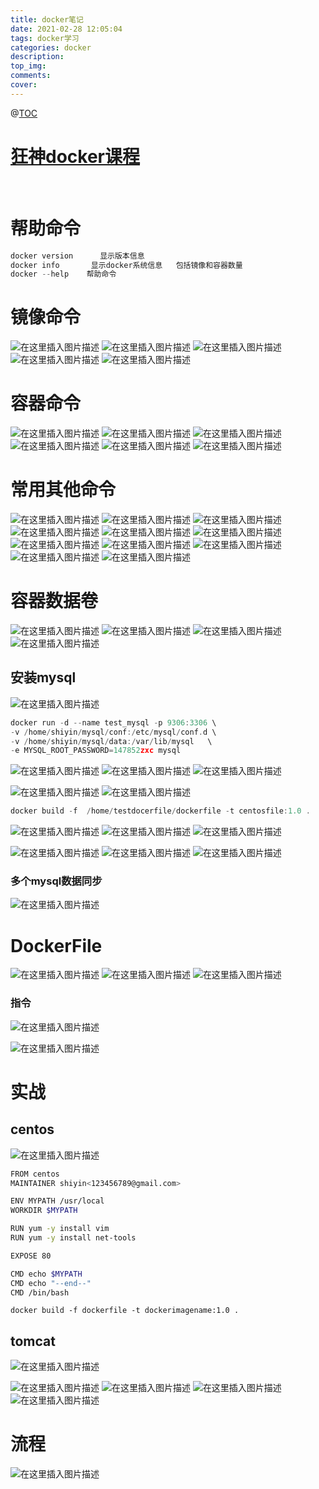 ```yaml
---
title: docker笔记
date: 2021-02-28 12:05:04
tags: docker学习
categories: docker
description:
top_img:
comments:
cover:
---
```


@[TOC](docker)

# [狂神docker课程](www.kuangstudy.com)
<br>

# 帮助命令
```c
docker version		显示版本信息
docker info       显示docker系统信息   包括镜像和容器数量
docker --help    帮助命令
```
# 镜像命令
![在这里插入图片描述](https://img-blog.csdnimg.cn/20210220121955249.png?x-oss-process=image/watermark,type_ZmFuZ3poZW5naGVpdGk,shadow_10,text_aHR0cHM6Ly9ibG9nLmNzZG4ubmV0L3FxXzQzNzU5Njk0,size_16,color_FFFFFF,t_70)
![在这里插入图片描述](https://img-blog.csdnimg.cn/20210220122148903.png?x-oss-process=image/watermark,type_ZmFuZ3poZW5naGVpdGk,shadow_10,text_aHR0cHM6Ly9ibG9nLmNzZG4ubmV0L3FxXzQzNzU5Njk0,size_16,color_FFFFFF,t_70)
![在这里插入图片描述](https://img-blog.csdnimg.cn/20210220122213556.png)
![在这里插入图片描述](https://img-blog.csdnimg.cn/20210220122301639.png)
![在这里插入图片描述](https://img-blog.csdnimg.cn/20210220122404205.png)

# 容器命令
![在这里插入图片描述](https://img-blog.csdnimg.cn/20210220122752337.png?x-oss-process=image/watermark,type_ZmFuZ3poZW5naGVpdGk,shadow_10,text_aHR0cHM6Ly9ibG9nLmNzZG4ubmV0L3FxXzQzNzU5Njk0,size_16,color_FFFFFF,t_70)
![在这里插入图片描述](https://img-blog.csdnimg.cn/20210220123419347.png?x-oss-process=image/watermark,type_ZmFuZ3poZW5naGVpdGk,shadow_10,text_aHR0cHM6Ly9ibG9nLmNzZG4ubmV0L3FxXzQzNzU5Njk0,size_16,color_FFFFFF,t_70)
![在这里插入图片描述](https://img-blog.csdnimg.cn/20210220123529329.png)
![在这里插入图片描述](https://img-blog.csdnimg.cn/20210220123628793.png)
![在这里插入图片描述](https://img-blog.csdnimg.cn/20210220123723919.png)
![在这里插入图片描述](https://img-blog.csdnimg.cn/20210220123747491.png)
#  常用其他命令
![在这里插入图片描述](https://img-blog.csdnimg.cn/20210220124457520.png?x-oss-process=image/watermark,type_ZmFuZ3poZW5naGVpdGk,shadow_10,text_aHR0cHM6Ly9ibG9nLmNzZG4ubmV0L3FxXzQzNzU5Njk0,size_16,color_FFFFFF,t_70)
![在这里插入图片描述](https://img-blog.csdnimg.cn/20210220124534649.png)
![在这里插入图片描述](https://img-blog.csdnimg.cn/20210220124728815.png)
![在这里插入图片描述](https://img-blog.csdnimg.cn/20210220125229968.png?x-oss-process=image/watermark,type_ZmFuZ3poZW5naGVpdGk,shadow_10,text_aHR0cHM6Ly9ibG9nLmNzZG4ubmV0L3FxXzQzNzU5Njk0,size_16,color_FFFFFF,t_70)
![在这里插入图片描述](https://img-blog.csdnimg.cn/20210220125305333.png?x-oss-process=image/watermark,type_ZmFuZ3poZW5naGVpdGk,shadow_10,text_aHR0cHM6Ly9ibG9nLmNzZG4ubmV0L3FxXzQzNzU5Njk0,size_16,color_FFFFFF,t_70)
![在这里插入图片描述](https://img-blog.csdnimg.cn/20210220125529926.png?x-oss-process=image/watermark,type_ZmFuZ3poZW5naGVpdGk,shadow_10,text_aHR0cHM6Ly9ibG9nLmNzZG4ubmV0L3FxXzQzNzU5Njk0,size_16,color_FFFFFF,t_70)
![在这里插入图片描述](https://img-blog.csdnimg.cn/20210220125612209.png?x-oss-process=image/watermark,type_ZmFuZ3poZW5naGVpdGk,shadow_10,text_aHR0cHM6Ly9ibG9nLmNzZG4ubmV0L3FxXzQzNzU5Njk0,size_16,color_FFFFFF,t_70)
![在这里插入图片描述](https://img-blog.csdnimg.cn/20210220125836700.png?x-oss-process=image/watermark,type_ZmFuZ3poZW5naGVpdGk,shadow_10,text_aHR0cHM6Ly9ibG9nLmNzZG4ubmV0L3FxXzQzNzU5Njk0,size_16,color_FFFFFF,t_70)
![在这里插入图片描述](https://img-blog.csdnimg.cn/20210220131913217.png?x-oss-process=image/watermark,type_ZmFuZ3poZW5naGVpdGk,shadow_10,text_aHR0cHM6Ly9ibG9nLmNzZG4ubmV0L3FxXzQzNzU5Njk0,size_16,color_FFFFFF,t_70)
![在这里插入图片描述](https://img-blog.csdnimg.cn/20210220133848554.png?x-oss-process=image/watermark,type_ZmFuZ3poZW5naGVpdGk,shadow_10,text_aHR0cHM6Ly9ibG9nLmNzZG4ubmV0L3FxXzQzNzU5Njk0,size_16,color_FFFFFF,t_70)
![在这里插入图片描述](https://img-blog.csdnimg.cn/20210220135517295.png?x-oss-process=image/watermark,type_ZmFuZ3poZW5naGVpdGk,shadow_10,text_aHR0cHM6Ly9ibG9nLmNzZG4ubmV0L3FxXzQzNzU5Njk0,size_16,color_FFFFFF,t_70)
# 容器数据卷
![在这里插入图片描述](https://img-blog.csdnimg.cn/20210220203526159.png?x-oss-process=image/watermark,type_ZmFuZ3poZW5naGVpdGk,shadow_10,text_aHR0cHM6Ly9ibG9nLmNzZG4ubmV0L3FxXzQzNzU5Njk0,size_16,color_FFFFFF,t_70)
![在这里插入图片描述](https://img-blog.csdnimg.cn/20210220203539547.png?x-oss-process=image/watermark,type_ZmFuZ3poZW5naGVpdGk,shadow_10,text_aHR0cHM6Ly9ibG9nLmNzZG4ubmV0L3FxXzQzNzU5Njk0,size_16,color_FFFFFF,t_70)
![在这里插入图片描述](https://img-blog.csdnimg.cn/20210220203722785.png?x-oss-process=image/watermark,type_ZmFuZ3poZW5naGVpdGk,shadow_10,text_aHR0cHM6Ly9ibG9nLmNzZG4ubmV0L3FxXzQzNzU5Njk0,size_16,color_FFFFFF,t_70)
![在这里插入图片描述](https://img-blog.csdnimg.cn/20210220205934684.png?x-oss-process=image/watermark,type_ZmFuZ3poZW5naGVpdGk,shadow_10,text_aHR0cHM6Ly9ibG9nLmNzZG4ubmV0L3FxXzQzNzU5Njk0,size_16,color_FFFFFF,t_70)
## 安装mysql
![在这里插入图片描述](https://img-blog.csdnimg.cn/20210220211329679.png?x-oss-process=image/watermark,type_ZmFuZ3poZW5naGVpdGk,shadow_10,text_aHR0cHM6Ly9ibG9nLmNzZG4ubmV0L3FxXzQzNzU5Njk0,size_16,color_FFFFFF,t_70)
```c
docker run -d --name test_mysql -p 9306:3306 \
-v /home/shiyin/mysql/conf:/etc/mysql/conf.d \
-v /home/shiyin/mysql/data:/var/lib/mysql   \
-e MYSQL_ROOT_PASSWORD=147852zxc mysql 
```
![在这里插入图片描述](https://img-blog.csdnimg.cn/20210221110301963.png?x-oss-process=image/watermark,type_ZmFuZ3poZW5naGVpdGk,shadow_10,text_aHR0cHM6Ly9ibG9nLmNzZG4ubmV0L3FxXzQzNzU5Njk0,size_16,color_FFFFFF,t_70)
![在这里插入图片描述](https://img-blog.csdnimg.cn/20210221110355490.png?x-oss-process=image/watermark,type_ZmFuZ3poZW5naGVpdGk,shadow_10,text_aHR0cHM6Ly9ibG9nLmNzZG4ubmV0L3FxXzQzNzU5Njk0,size_16,color_FFFFFF,t_70)
![在这里插入图片描述](https://img-blog.csdnimg.cn/20210221110633994.png?x-oss-process=image/watermark,type_ZmFuZ3poZW5naGVpdGk,shadow_10,text_aHR0cHM6Ly9ibG9nLmNzZG4ubmV0L3FxXzQzNzU5Njk0,size_16,color_FFFFFF,t_70)

![在这里插入图片描述](https://img-blog.csdnimg.cn/20210221111902954.png?x-oss-process=image/watermark,type_ZmFuZ3poZW5naGVpdGk,shadow_10,text_aHR0cHM6Ly9ibG9nLmNzZG4ubmV0L3FxXzQzNzU5Njk0,size_16,color_FFFFFF,t_70)
![在这里插入图片描述](https://img-blog.csdnimg.cn/20210221112123709.png?x-oss-process=image/watermark,type_ZmFuZ3poZW5naGVpdGk,shadow_10,text_aHR0cHM6Ly9ibG9nLmNzZG4ubmV0L3FxXzQzNzU5Njk0,size_16,color_FFFFFF,t_70)
```c
docker build -f  /home/testdocerfile/dockerfile -t centosfile:1.0 .
```
![在这里插入图片描述](https://img-blog.csdnimg.cn/20210221113254494.png?x-oss-process=image/watermark,type_ZmFuZ3poZW5naGVpdGk,shadow_10,text_aHR0cHM6Ly9ibG9nLmNzZG4ubmV0L3FxXzQzNzU5Njk0,size_16,color_FFFFFF,t_70)
![在这里插入图片描述](https://img-blog.csdnimg.cn/20210221120152155.png?x-oss-process=image/watermark,type_ZmFuZ3poZW5naGVpdGk,shadow_10,text_aHR0cHM6Ly9ibG9nLmNzZG4ubmV0L3FxXzQzNzU5Njk0,size_16,color_FFFFFF,t_70)
![在这里插入图片描述](https://img-blog.csdnimg.cn/20210221120912367.png?x-oss-process=image/watermark,type_ZmFuZ3poZW5naGVpdGk,shadow_10,text_aHR0cHM6Ly9ibG9nLmNzZG4ubmV0L3FxXzQzNzU5Njk0,size_16,color_FFFFFF,t_70)

![在这里插入图片描述](https://img-blog.csdnimg.cn/20210221120847920.png?x-oss-process=image/watermark,type_ZmFuZ3poZW5naGVpdGk,shadow_10,text_aHR0cHM6Ly9ibG9nLmNzZG4ubmV0L3FxXzQzNzU5Njk0,size_16,color_FFFFFF,t_70)
![在这里插入图片描述](https://img-blog.csdnimg.cn/20210221120950422.png?x-oss-process=image/watermark,type_ZmFuZ3poZW5naGVpdGk,shadow_10,text_aHR0cHM6Ly9ibG9nLmNzZG4ubmV0L3FxXzQzNzU5Njk0,size_16,color_FFFFFF,t_70)
![在这里插入图片描述](https://img-blog.csdnimg.cn/20210221121106245.png?x-oss-process=image/watermark,type_ZmFuZ3poZW5naGVpdGk,shadow_10,text_aHR0cHM6Ly9ibG9nLmNzZG4ubmV0L3FxXzQzNzU5Njk0,size_16,color_FFFFFF,t_70)
### 多个mysql数据同步
![在这里插入图片描述](https://img-blog.csdnimg.cn/20210221121215312.png?x-oss-process=image/watermark,type_ZmFuZ3poZW5naGVpdGk,shadow_10,text_aHR0cHM6Ly9ibG9nLmNzZG4ubmV0L3FxXzQzNzU5Njk0,size_16,color_FFFFFF,t_70)

# DockerFile
![在这里插入图片描述](https://img-blog.csdnimg.cn/20210221121908172.png?x-oss-process=image/watermark,type_ZmFuZ3poZW5naGVpdGk,shadow_10,text_aHR0cHM6Ly9ibG9nLmNzZG4ubmV0L3FxXzQzNzU5Njk0,size_16,color_FFFFFF,t_70)
![在这里插入图片描述](https://img-blog.csdnimg.cn/20210221122012591.png?x-oss-process=image/watermark,type_ZmFuZ3poZW5naGVpdGk,shadow_10,text_aHR0cHM6Ly9ibG9nLmNzZG4ubmV0L3FxXzQzNzU5Njk0,size_16,color_FFFFFF,t_70)
![在这里插入图片描述](https://img-blog.csdnimg.cn/20210221122126144.png)
### 指令
![在这里插入图片描述](https://img-blog.csdnimg.cn/20210221122530342.png?x-oss-process=image/watermark,type_ZmFuZ3poZW5naGVpdGk,shadow_10,text_aHR0cHM6Ly9ibG9nLmNzZG4ubmV0L3FxXzQzNzU5Njk0,size_16,color_FFFFFF,t_70)

![在这里插入图片描述](https://img-blog.csdnimg.cn/20210221122205562.png?x-oss-process=image/watermark,type_ZmFuZ3poZW5naGVpdGk,shadow_10,text_aHR0cHM6Ly9ibG9nLmNzZG4ubmV0L3FxXzQzNzU5Njk0,size_16,color_FFFFFF,t_70)



# 实战
## centos
![在这里插入图片描述](https://img-blog.csdnimg.cn/20210221122617366.png)
```bash
FROM centos
MAINTAINER shiyin<123456789@gmail.com>

ENV MYPATH /usr/local
WORKDIR $MYPATH

RUN yum -y install vim
RUN yum -y install net-tools

EXPOSE 80

CMD echo $MYPATH
CMD echo "--end--"
CMD /bin/bash
```
``docker build -f dockerfile -t dockerimagename:1.0 .``

## tomcat 
![在这里插入图片描述](https://img-blog.csdnimg.cn/20210221125156237.png?x-oss-process=image/watermark,type_ZmFuZ3poZW5naGVpdGk,shadow_10,text_aHR0cHM6Ly9ibG9nLmNzZG4ubmV0L3FxXzQzNzU5Njk0,size_16,color_FFFFFF,t_70)

![在这里插入图片描述](https://img-blog.csdnimg.cn/202102211259331.png?x-oss-process=image/watermark,type_ZmFuZ3poZW5naGVpdGk,shadow_10,text_aHR0cHM6Ly9ibG9nLmNzZG4ubmV0L3FxXzQzNzU5Njk0,size_16,color_FFFFFF,t_70)
![在这里插入图片描述](https://img-blog.csdnimg.cn/20210221130743157.png?x-oss-process=image/watermark,type_ZmFuZ3poZW5naGVpdGk,shadow_10,text_aHR0cHM6Ly9ibG9nLmNzZG4ubmV0L3FxXzQzNzU5Njk0,size_16,color_FFFFFF,t_70)
![在这里插入图片描述](https://img-blog.csdnimg.cn/20210221130809786.png)
![在这里插入图片描述](https://img-blog.csdnimg.cn/20210221131024118.png?x-oss-process=image/watermark,type_ZmFuZ3poZW5naGVpdGk,shadow_10,text_aHR0cHM6Ly9ibG9nLmNzZG4ubmV0L3FxXzQzNzU5Njk0,size_16,color_FFFFFF,t_70)


#  流程
![在这里插入图片描述](https://img-blog.csdnimg.cn/2021022113112682.png?x-oss-process=image/watermark,type_ZmFuZ3poZW5naGVpdGk,shadow_10,text_aHR0cHM6Ly9ibG9nLmNzZG4ubmV0L3FxXzQzNzU5Njk0,size_16,color_FFFFFF,t_70)